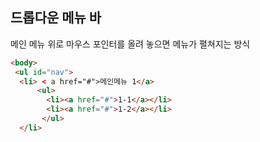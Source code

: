 드롭다운 메뉴 바
------------------------------
메인 메뉴 위로 마우스 포인터를 올려 놓으면 메뉴가 펼쳐지는 방식

```html
<body>
 <ul id="nav">
  <li> < a href="#">메인메뉴 1</a>
      <ul>
        <li><a href="#">1-1</a></li>
        <li><a href="#">1-2</a></li>
       </ul>
  </li>
  


```
